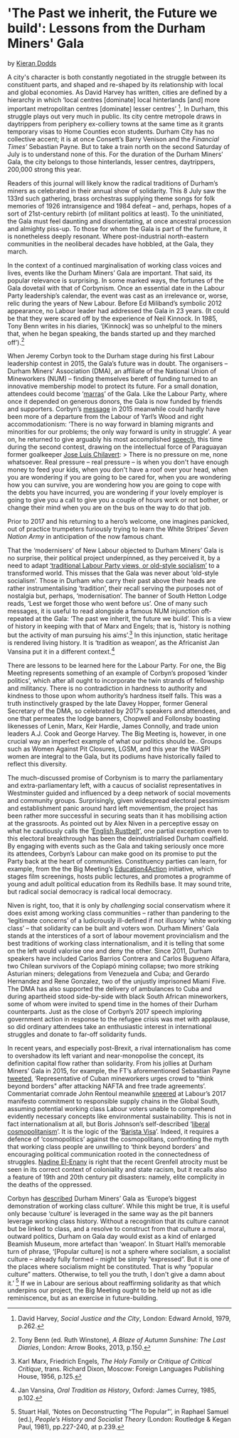 'The Past we inherit, the Future we build': Lessons from the Durham Miners' Gala
================================================================================

by [Kieran Dodds](https://twitter.com/_kierandodds)

A city's character is both constantly negotiated in the struggle between
its constituent parts, and shaped and re-shaped by its relationship with
local and global economies. As David Harvey has written, cities are
defined by a hierarchy in which ‘local centres \[dominate\] local
hinterlands \[and\] more important metropolitan centres \[dominate\]
lesser centres’ [^post-6-1]. In Durham, this struggle plays out very
much in public. Its city centre metropole draws in daytrippers from
periphery ex-colliery towns at the same time as it grants temporary
visas to Home Counties econ students. Durham City has no collective
accent; it is at once Consett’s Barry Venison and the *Financial Times’*
Sebastian Payne. But to take a train north on the second Saturday of
July is to understand none of this. For the duration of the Durham
Miners’ Gala, the city belongs to those hinterlands, lesser centres,
daytrippers, 200,000 strong this year.

Readers of this journal will likely know the radical traditions of
Durham’s miners as celebrated in their annual show of solidarity. This 8
July saw the 133rd such gathering, brass orchestras supplying theme
songs for folk memories of 1926 intransigence and 1984 defeat – and,
perhaps, hopes of a sort of 21st-century rebirth (of militant politics
at least). To the uninitiated, the Gala must feel daunting and
disorientating, at once ancestral procession and almighty piss-up. To
those for whom the Gala is part of the furniture, it is nonetheless
deeply resonant. Where post-industrial north-eastern communities in the
neoliberal decades have hobbled, at the Gala, they march.

In the context of a continued marginalisation of working class voices
and lives, events like the Durham Miners’ Gala are important. That said,
its popular relevance is surprising. In some marked ways, the fortunes
of the Gala dovetail with that of Corbynism. Once an essential date in
the Labour Party leadership’s calendar, the event was cast as an
irrelevance or, worse, relic during the years of New Labour. Before Ed
Miliband’s symbolic 2012 appearance, no Labour leader had addressed the
Gala in 23 years. (It could be that they were scared off by the
experience of Neil Kinnock. In 1985, Tony Benn writes in his diaries,
‘\[Kinnock\] was so unhelpful to the miners that, when he began
speaking, the bands started up and they marched off’).[^post-6-2]

When Jeremy Corbyn took to the Durham stage during his first Labour
leadership contest in 2015, the Gala’s future was in doubt. The
organisers – Durham Miners’ Association (DMA), an affiliate of the
National Union of Mineworkers (NUM) – finding themselves bereft of
funding turned to an innovative membership model to protect its future.
For a small donation, attendees could become
‘[marras](http://www.friendsofdurhamminersgala.org/marras)’ of the Gala.
Like the Labour Party, where once it depended on generous donors, the
Gala is now funded by friends and supporters. Corbyn’s
[message](https://www.youtube.com/watch?v=oHFZyYWzl-4) in 2015 meanwhile
could hardly have been more of a departure from the Labour of Yarl’s
Wood and right accommodationism: ‘There is no way forward in blaming
migrants and minorities for our problems; the only way forward is unity
in struggle’. A year on, he returned to give arguably his most
accomplished
[speech](http://www.independent.co.uk/news/uk/politics/jeremy-corbyn-says-he-is-under-no-pressure-whatsoever-hours-after-angela-eagle-announces-leadership-a7128926.html),
this time during the second contest, drawing on the intellectual force
of Paraguayan former goalkeeper [Jose Luis
Chilavert](https://twitter.com/jeremycorbyn/status/868495765408231424):
&gt; There is no pressure on me, none whatsoever. Real pressure – real
pressure – is when you don't have enough money to feed your kids, when
you don't have a roof over your head, when you are wondering if you are
going to be cared for, when you are wondering how you can survive, you
are wondering how you are going to cope with the debts you have
incurred, you are wondering if your lovely employer is going to give you
a call to give you a couple of hours work or not bother, or change their
mind when you are on the bus on the way to do that job.

Prior to 2017 and his returning to a hero’s welcome, one imagines
panicked, out of practice trumpeters furiously trying to learn the White
Stripes’ *Seven Nation Army* in anticipation of the now famous chant.

That the ‘modernisers’ of New Labour objected to Durham Miners’ Gala is
no surprise, their political project underpinned, as they perceived it,
by a need to adapt [‘traditional Labour Party views, or old-style
socialism’](http://news.bbc.co.uk/1/hi/programmes/newsnight/1988874.stm)
to a transformed world. This misses that the Gala was never about
‘old-style socialism’. Those in Durham who carry their past above their
heads are rather instrumentalising ‘tradition’, their recall serving the
purposes not of nostalgia but, perhaps, ‘modernisation’. The banner of
South Hetton Lodge reads, ‘Lest we forget those who went before us’. One
of many such messages, it is useful to read alongside a famous NUM
injunction oft-repeated at the Gala: ‘The past we inherit, the future we
build’. This is a view of history in keeping with that of Marx and
Engels; that is, ‘history is nothing but the activity of man pursuing
his aims’.[^post-6-3] In this injunction, static heritage is rendered
living history. It is ‘tradition as weapon’, as the Africanist Jan
Vansina put it in a different context.[^post-6-4]

There are lessons to be learned here for the Labour Party. For one, the
Big Meeting represents something of an example of Corbyn’s proposed
‘kinder politics’, which after all ought to incorporate the twin strands
of fellowship and militancy. There is no contradiction in hardness to
authority and kindness to those upon whom authority’s hardness itself
falls. This was a truth instinctively grasped by the late Davey Hopper,
former General Secretary of the DMA, so celebrated by 2017’s speakers
and attendees, and one that permeates the lodge banners, Chopwell and
Follonsby boasting likenesses of Lenin, Marx, Keir Hardie, James
Connolly, and trade union leaders A.J. Cook and George Harvey. The Big
Meeting is, however, in one crucial way an imperfect example of what our
politics should be.. Groups such as Women Against Pit Closures, LGSM,
and this year the WASPI women are integral to the Gala, but its podiums
have historically failed to reflect this diversity.

The much-discussed promise of Corbynism is to marry the parliamentary
and extra-parliamentary left, with a caucus of socialist representatives
in Westminster guided and influenced by a deep network of social
movements and community groups. Surprisingly, given widespread electoral
pessimism and establishment panic around hard left movementism, the
project has been rather more successful in securing seats than it has
mobilising action at the grassroots. As pointed out by Alex Niven in a
perceptive essay on what he cautiously calls the ‘[English
Rustbelt](https://www.jacobinmag.com/2017/07/corbyn-labour-white-workers-deindustrial-north-britain-tories)’,
one partial exception even to this electoral breakthrough has been the
deindustrialised Durham coalfield. By engaging with events such as the
Gala and taking seriously once more its attendees, Corbyn’s Labour can
make good on its promise to put the Party back at the heart of
communities. Constituency parties can learn, for example, from the the
Big Meeting’s [Education4Action](http://www.durhamminers.org/e4a)
initiative, which stages film screenings, hosts public lectures, and
promotes a programme of young and adult political education from its
Redhills base. It may sound trite, but radical social democracy is
radical local democracy.

Niven is right, too, that it is only by *challenging* social
conservatism where it does exist among working class communities –
rather than pandering to the ‘legitimate concerns’ of a ludicrously
ill-defined if not illusory ‘white working class’ – that solidarity can
be built and voters won. Durham Miners’ Gala stands at the interstices
of a sort of labour movement provincialism and the best traditions of
working class internationalism, and it is telling that some on the left
would valorise one and deny the other. Since 2011, Durham speakers have
included Carlos Barrios Contrera and Carlos Bugueno Alfara, two Chilean
survivors of the Copiapó mining collapse; two more striking Asturian
miners; delegations from Venezuela and Cuba; and Gerardo Hernandez and
Rene Gonzalez, two of the unjustly imprisoned Miami Five. The DMA has
also supported the delivery of ambulances to Cuba and during apartheid
stood side-by-side with black South African mineworkers, some of whom
were invited to spend time in the homes of their Durham counterparts.
Just as the close of Corbyn’s 2017 speech imploring government action in
response to the refugee crisis was met with applause, so did ordinary
attendees take an enthusiastic interest in international struggles and
donate to far-off solidarity funds.

In recent years, and especially post-Brexit, a rival internationalism
has come to overshadow its left variant and near-monopolise the concept,
its definition capital flow rather than solidarity. From his jollies at
Durham Miners’ Gala in 2015, for example, the FT’s aforementioned
Sebastian Payne
[tweeted](https://twitter.com/SebastianEPayne/status/751769949492875270),
‘Representative of Cuban mineworkers urges crowd to "think beyond
borders" after attacking NAFTA and free trade agreements’. Commentariat
comrade John Rentoul meanwhile
[sneered](https://twitter.com/JohnRentoul/status/862608746069065729) at
Labour’s 2017 manifesto commitment to responsible supply chains in the
Global South, assuming potential working class Labour voters unable to
comprehend evidently necessary concepts like environmental
sustainability. This is not in fact internationalism at all, but Boris
Johnson’s self-described ‘[liberal
cosmopolitanism](http://www.voteleavetakecontrol.org/boris_johnson_the_liberal_cosmopolitan_case_to_vote_leave.html)’.
It is the logic of the ‘[Barista
Visa](http://www.telegraph.co.uk/news/2017/04/17/amber-rudd-considering-barista-visa-allow-eu-migrants-come-work/)’.
Indeed, it requires a defence of ‘cosmopolitics’ against the
cosmopolitans, confronting the myth that working class people are
unwilling to ‘think beyond borders’ and encouraging political
communication rooted in the connectedness of struggles. [Nadine
El-Enany](https://www.versobooks.com/blogs/3306-the-colonial-logic-of-grenfell)
is right that the recent Grenfell atrocity must be seen in its correct
context of coloniality and state racism, but it recalls also a feature
of 19th and 20th century pit disasters: namely, elite complicity in the
deaths of the oppressed.

Corbyn has
[described](http://www.itv.com/news/tyne-tees/2017-07-08/corbyn-gala-europes-biggest-demonstration-of-working-class-culture/)
Durham Miners’ Gala as ‘Europe’s biggest demonstration of working class
culture’. While this might be true, it is useful only because ‘culture’
is leveraged in the same way as the pit banners leverage working class
history. Without a recognition that its culture cannot but be linked to
class, and a resolve to construct from that culture a moral, outward
politics, Durham on Gala day would exist as a kind of enlarged Beamish
Museum, more artefact than ‘weapon’. In Stuart Hall’s memorable turn of
phrase, ‘\[Popular culture\] is not a sphere where socialism, a
socialist culture – already fully formed – might be simply “expressed”.
But it is one of the places where socialism might be constituted. That
is why “popular culture” matters. Otherwise, to tell you the truth, I
don't give a damn about it.’ [^post-6-5] If we in Labour are serious
about reaffirming solidarity as that which underpins our project, the
Big Meeting ought to be held up not as idle reminiscence, but as an
exercise in future-building.

[^post-6-1]: David Harvey, *Social Justice and the City*, London: Edward
    Arnold, 1979, p.262.

[^post-6-2]: Tony Benn (ed. Ruth Winstone), *A Blaze of Autumn Sunshine:
    The Last Diaries*, London: Arrow Books, 2013, p.150.

[^post-6-3]: Karl Marx, Friedrich Engels, *The Holy Family or Critique
    of Critical Critique*, trans. Richard Dixon, Moscow: Foreign
    Languages Publishing House, 1956, p.125.

[^post-6-4]: Jan Vansina, *Oral Tradition as History*, Oxford: James
    Currey, 1985, p.102.

[^post-6-5]: Stuart Hall, ‘Notes on Deconstructing “The Popular”’, in
    Raphael Samuel (ed.), *People’s History and Socialist Theory*
    (London: Routledge & Kegan Paul, 1981), pp.227-240, at p.239.
